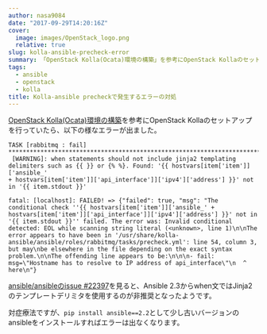 ```yaml
---
author: nasa9084
date: "2017-09-29T14:20:16Z"
cover:
  image: images/OpenStack_logo.png
  relative: true
slug: kolla-ansible-precheck-error
summary: 「OpenStack Kolla(Ocata)環境の構築」を参考にOpenStack Kollaのセットアップを行っていたら、エラーが出ました。
tags:
  - ansible
  - openstack
  - kolla
title: Kolla-ansible precheckで発生するエラーの対処
---
```



[OpenStack Kolla(Ocata)環境の構築](https://qiita.com/lychee3/items/e0a57c833450654006a5)を参考にOpenStack Kollaのセットアップを行っていたら、以下の様なエラーが出ました。

```
TASK [rabbitmq : fail] **************************************************************************************************************************
 [WARNING]: when statements should not include jinja2 templating delimiters such as {{ }} or {% %}. Found: '{{ hostvars[item['item']]['ansible_'
+ hostvars[item['item']]['api_interface']]['ipv4']['address'] }}' not in '{{ item.stdout }}'

fatal: [localhost]: FAILED! => {"failed": true, "msg": "The conditional check ''{{ hostvars[item['item']]['ansible_' + hostvars[item['item']]['api_interface']]['ipv4']['address'] }}' not in '{{ item.stdout }}'' failed. The error was: Invalid conditional detected: EOL while scanning string literal (<unknown>, line 1)\n\nThe error appears to have been in '/usr/share/kolla-ansible/ansible/roles/rabbitmq/tasks/precheck.yml': line 54, column 3, but may\nbe elsewhere in the file depending on the exact syntax problem.\n\nThe offending line appears to be:\n\n\n- fail: msg=\"Hostname has to resolve to IP address of api_interface\"\n  ^ here\n"}
```

[ansible/ansibleのissue #22397](https://github.com/ansible/ansible/issues/22397)を見ると、Ansible 2.3からwhen文ではJinja2のテンプレートデリミタを使用するのが非推奨となったようです。

対症療法ですが、`pip install ansible==2.2`として少し古いバージョンのansibleをインストールすればエラーは出なくなります。

